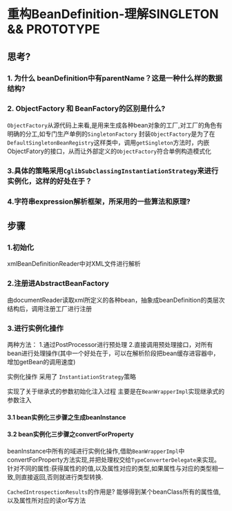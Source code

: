 重构BeanDefinition-理解SINGLETON && PROTOTYPE
====

## 思考?

### 1. 为什么 beanDefinition中有parentName？这是一种什么样的数据结构?

### 2. ObjectFactory 和 BeanFactory的区别是什么?
`ObjectFactory`从源代码上来看,是用来生成各种bean对象的工厂,对工厂的角色有明确的分工,如专门生产单例的`SingletonFactory`
封装`ObjectFactory`是为了在`DefaultSingletonBeanRegistry`这样类中，调用`getSingleton`方法时，内嵌ObjectFatory的接口，从而让外部定义的`ObjectFactory`符合单例构造模式化

### 3.具体的策略采用`CglibSubclassingInstantiationStrategy`来进行实例化，这样的好处在于？

### 4.字符串expression解析框架，所采用的一些算法和原理?

## 步骤

### 1.初始化 
xmlBeanDefinitionReader中对XML文件进行解析

### 2.注册进AbstractBeanFactory
由documentReader读取xml所定义的各种bean，抽象成beanDefinition的类层次结构后，调用注册工厂进行注册

### 3.进行实例化操作
两种方法：
  1.通过PostProcessor进行预处理
  2.直接调用预处理接口，对所有bean进行处理操作(其中一个好处在于，可以在解析阶段把bean缓存进容器中，增加getBean的调用速度)

实例化操作 采用了 `InstantiationStrategy`策略

实现了关于继承式的参数初始化注入过程
主要是在`BeanWrapperImpl`实现继承式的参数注入

#### 3.1 bean实例化三步骤之生成beanInstance
#### 3.2 bean实例化三步骤之convertForProperty
beanInstance中所有的域进行实例化操作,借助`BeanWrapperImpl`中convertForProperty方法实现,并把处理权交给`TypeConverterDelegate`来实现。
针对不同的属性:获得属性的的值,以及属性对应的类型,如果属性与对应的类型相一致,则直接返回,否则就进行类型转换.

`CachedIntrospectionResults`的作用是? 能够得到某个beanClass所有的属性值,以及属性所对应的读or写方法


